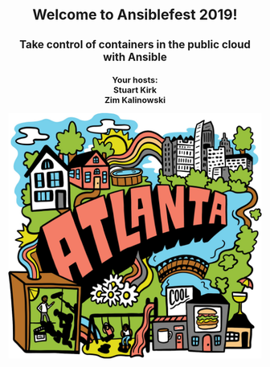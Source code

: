 <center>
<h1>Welcome to Ansiblefest 2019!</h1>

<h2>Take control of containers in the public cloud with Ansible</h2>

<h3 align="middle"><strong>Your hosts:<br>Stuart Kirk<br>Zim Kalinowski</strong></h3>

<img src="images/atlanta.jpg">
</center>
